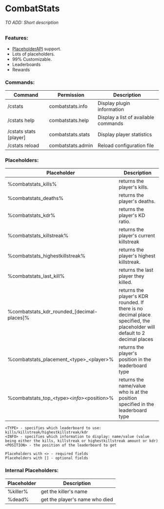 # CombatStats
###### TO ADD: Short description

### Features:
* [PlaceholderAPI](https://www.spigotmc.org/resources/6245/) support.
* Lots of placeholders.
* 99% Customizable.
* Leaderboards
* Rewards

### Commands:
Command | Permission | Description
--------|------------|------------
/cstats | combatstats.info | Display plugin information
/cstats help | combatstats.help | Display a list of available commands
/cstats stats \[player] | combatstats.stats | Display player statistics
/cstats reload | combatstats.admin | Reload configuration file

### Placeholders:
Placeholder | Description
------------|------------
%combatstats_kills% | returns the player's kills.
%combatstats_deaths% | returns the player's deaths.
%combatstats_kdr% | returns the player's KD ratio.
%combatstats_killstreak% | returns the player's current killstreak
%combatstats_highestkillstreak% | returns the player's highest killstreak.
%combatstats_last_kill% | returns the last player they killed.
%combatstats_kdr_rounded_[decimal-places]% | returns the player's KDR rounded. If there is no decimal place specified, the placeholder will default to 2 decimal places
%combatstats_placement_\<type\>_\<player\>% | returns the player's position in the leaderboard type
%combatstats_top_\<type\>_\<info\>_\<position\>% | returns the name/value who is at the position specified in the leaderboard type


```
<TYPE> - specifies which leaderboard to use: kills/killstreak/highestkillstreak/kdr
<INFO> - specifies which information to display: name/value (value being either the kills, killstreak or highestkillstreak amount or kdr)
<POSITION> - the position of the leaderboard to get

Placeholders with <> - required fields
Placeholders with [] - optional fields
```

### Internal Placeholders:
Placeholder | Description
------------|------------
%killer% | get the killer's name
%dead% | get the player's name who died
